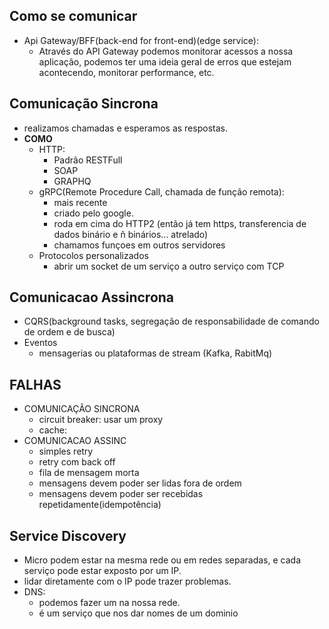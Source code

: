 ## Como se comunicar
- Api Gateway/BFF(back-end for front-end)(edge service): 
  - Através do API Gateway podemos monitorar acessos a nossa aplicação, podemos ter uma ideia geral de erros que estejam acontecendo, monitorar performance, etc.

## Comunicação Sincrona
- realizamos chamadas e esperamos as respostas.
- **COMO**
  - HTTP: 
    - Padrão RESTFull
    - SOAP
    - GRAPHQ
  - gRPC(Remote Procedure Call, chamada de função remota):
    - mais recente
    - criado pelo google.
    - roda em cima do HTTP2 (então já tem https, transferencia de dados binário e ñ binários... atrelado)
    - chamamos funçoes em outros servidores 
  - Protocolos personalizados
    - abrir um socket de um serviço a outro serviço com TCP

## Comunicacao Assincrona
- CQRS(background tasks, segregação de responsabilidade de comando de ordem e de busca)
- Eventos
  - mensagerias ou plataformas de stream (Kafka, RabitMq)

## FALHAS
- COMUNICAÇÃO SINCRONA
  - circuit breaker: usar um proxy
  - cache: 
- COMUNICACAO ASSINC
  - simples retry
  - retry com back off
  - fila de mensagem morta
  - mensagens devem poder ser lidas fora de ordem
  - mensagens devem poder ser recebidas repetidamente(idempotência)

## Service Discovery
-  Micro podem estar na mesma rede ou em redes separadas, e cada serviço pode estar exposto por um IP.
-  lidar diretamente com o IP pode trazer problemas.
-  DNS:
   -  podemos fazer um na nossa rede.
   -  é um serviço que nos dar nomes de um dominio 
